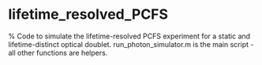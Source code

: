 # lifetime_resolved_PCFS
% Code to simulate the lifetime-resolved PCFS experiment for a static and lifetime-distinct optical doublet.
run_photon_simulator.m is the main script - all other functions are helpers.
